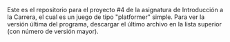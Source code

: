 Este es el repositorio para el proyecto #4 de la asignatura de Introducción a la Carrera, el cual es un juego de tipo "platformer" simple.
Para ver la versión última del programa, descargar el último archivo en la lista superior (con número de versión mayor).
